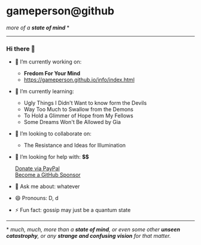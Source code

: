 # gameperson@github

*more of a **state of mind*** &ast;

---

### Hi there 👋
- 🔭 I’m currently working on:
  - **Fredom For Your Mind**
  -  https://gameperson.github.io/info/index.html

- 🌱 I’m currently learning:
  - Ugly Things I Didn't Want to know form the Devils
  - Way Too Much to Swallow from the Demons
  - To Hold a Glimmer of Hope from My Fellows
  - Some Dreams Won't Be Allowed by Gia

- 👯 I’m looking to collaborate on:
  - The Resistance and Ideas for Illumination
  
- 🤔 I’m looking for help with: **$$**
 
  [Donate via PayPal](https://www.paypal.biz/gameperson)  
  [Become a GitHub Sponsor](https://github.com/sponsors/gameperson)

- 💬 Ask me about: whatever
- 😄 Pronouns: D, d
- ⚡ Fun fact: gossip may just be a quantum state

---

 &ast; *much, much, more than a **state of mind**, or even some other **unseen catastrophy**, or any **strange and confusing vision** for that matter.*
